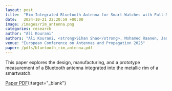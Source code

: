 ```yaml
---
layout: post
title:  "Rim-Integrated Bluetooth Antenna for Smart Watches with Full-Metallic Structure"
date:   2024-10-21 22:20:59 +00:00
image: /images/rim_antenna.png
categories: research
author: "Ali Kourani"
authors: "Ali Kourani, <strong>Sihan Shao</strong>, Mohamed Raanen, Jan Bergman, Rasmus Luomaniemi, Jari Holopainen"
venue: "European Conference on Antennas and Propagation 2025"
paper: /pdfs/bluetooth_rim_antenna.pdf
---
```

This paper explores the design, manufacturing, and a prototype measurement of a Bluetooth antenna integrated into the metallic rim of a smartwatch.

[Paper PDF](//pdfs/bluetooth_rim_antenna.pdf){:target="_blank"}
